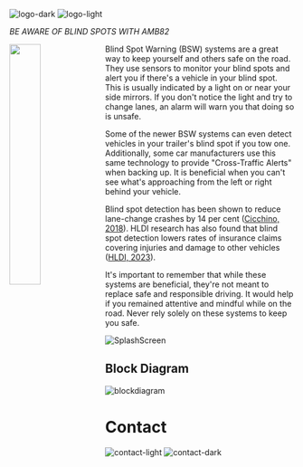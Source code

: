 
![logo-dark](https://github.com/ajsb85/blindspot.ai/assets/663460/19fa4733-2b5a-4699-b5db-78367e3f71b8#gh-dark-mode-only)
![logo-light](https://github.com/ajsb85/blindspot.ai/assets/663460/1b8951f0-74da-44f2-9593-2e24f2d209d1#gh-light-mode-only)

_BE AWARE OF BLIND SPOTS WITH AMB82_

<img align="left" width="33%" src="https://github.com/ajsb85/blindspot.ai/assets/663460/93906aad-ab88-47d5-b259-ae3d605b0889">

Blind Spot Warning (BSW) systems are a great way to keep yourself and others safe on the road. They use sensors to monitor your blind spots and alert you if there's a vehicle in your blind spot. This is usually indicated by a light on or near your side mirrors. If you don't notice the light and try to change lanes, an alarm will warn you that doing so is unsafe.

Some of the newer BSW systems can even detect vehicles in your trailer's blind spot if you tow one. Additionally, some car manufacturers use this same technology to provide "Cross-Traffic Alerts" when backing up. It is beneficial when you can't see what's approaching from the left or right behind your vehicle.

Blind spot detection has been shown to reduce lane-change crashes by 14 per cent ([Cicchino, 2018](https://www.iihs.org/topics/bibliography/ref/2143)). HLDI research has also found that blind spot detection lowers rates of insurance claims covering injuries and damage to other vehicles ([HLDI, 2023](https://www.iihs.org/media/d391f0fa-2c92-4308-a27f-c93d60757e55/3VeIsw/HLDI%20Research/Collisions%20avoidance%20features/40-04-compendium.pdf)).

It's important to remember that while these systems are beneficial, they're not meant to replace safe and responsible driving. It would help if you remained attentive and mindful while on the road. Never rely solely on these systems to keep you safe.

![SplashScreen](https://github.com/ajsb85/blindspot.ai/assets/663460/901bc5ec-d6a2-4326-a9ab-95978202a5f5)

## Block Diagram

![blockdiagram](https://github.com/ajsb85/blindspot.ai/assets/663460/d6b9d73a-9b77-4671-b250-491c3e11d41e)

# Contact

![contact-light](https://github.com/ajsb85/blindspot.ai/assets/663460/e72b7be7-f23f-4f06-9fc0-5a4037d89a28#gh-light-mode-only)
![contact-dark](https://github.com/ajsb85/blindspot.ai/assets/663460/11370665-c6cd-4e60-be02-ccf897a4e234#gh-dark-mode-only)
